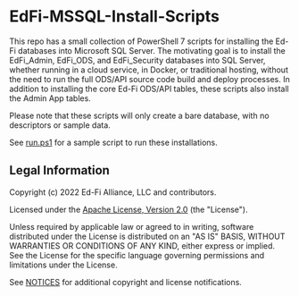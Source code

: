 # EdFi-MSSQL-Install-Scripts

This repo has a small collection of PowerShell 7 scripts for installing the
Ed-Fi databases into Microsoft SQL Server. The motivating goal is to install the
EdFi_Admin, EdFi_ODS, and EdFi_Security databases into SQL Server, whether
running in a cloud service, in Docker, or traditional hosting, without the need
to run the full ODS/API source code build and deploy processes. In addition to
installing the core Ed-Fi ODS/API tables, these scripts also install the Admin
App tables.

Please note that these scripts will only create a bare database, with no
descriptors or sample data.

See [run.ps1](run.ps1) for a sample script to run these installations.

## Legal Information

Copyright (c) 2022 Ed-Fi Alliance, LLC and contributors.

Licensed under the [Apache License, Version 2.0](LICENSE) (the "License").

Unless required by applicable law or agreed to in writing, software distributed
under the License is distributed on an "AS IS" BASIS, WITHOUT WARRANTIES OR
CONDITIONS OF ANY KIND, either express or implied. See the License for the
specific language governing permissions and limitations under the License.

See [NOTICES](NOTICES.md) for additional copyright and license notifications.
